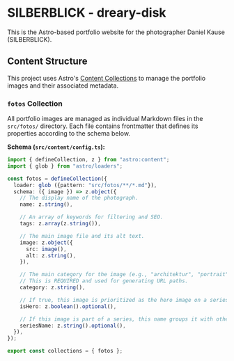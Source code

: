 # SILBERBLICK - dreary-disk

This is the Astro-based portfolio website for the photographer Daniel Kause (SILBERBLICK).

## Content Structure

This project uses Astro's [Content Collections](https://docs.astro.build/en/guides/content-collections/) to manage the portfolio images and their associated metadata.

### `fotos` Collection

All portfolio images are managed as individual Markdown files in the `src/fotos/` directory. Each file contains frontmatter that defines its properties according to the schema below.

**Schema (`src/content/config.ts`):**

```typescript
import { defineCollection, z } from "astro:content";
import { glob } from "astro/loaders";

const fotos = defineCollection({
  loader: glob ({pattern: "src/fotos/**/*.md"}),
  schema: ({ image }) => z.object({
    // The display name of the photograph.
    name: z.string(),

    // An array of keywords for filtering and SEO.
    tags: z.array(z.string()),

    // The main image file and its alt text.
    image: z.object({
      src: image(),
      alt: z.string(),
    }),

    // The main category for the image (e.g., "architektur", "portrait").
    // This is REQUIRED and used for generating URL paths.
    category: z.string(),

    // If true, this image is prioritized as the hero image on a series detail page.
    isHero: z.boolean().optional(),

    // If this image is part of a series, this name groups it with others.
    seriesName: z.string().optional(),
  }),
});

export const collections = { fotos };
```
